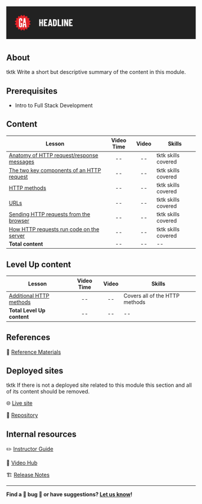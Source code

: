 # ![HTTP Request Response Cycle](./assets/tktk-hero.png)

## About

tktk Write a short but descriptive summary of the content in this module.

## Prerequisites

- Intro to Full Stack Development

## Content

| Lesson | Video Time | Video | Skills |
| ------ |:----------:|:-----:| ------ |
| [Anatomy of HTTP request/response messages](./tktk-microlesson-01/README.md) | -- | -- | tktk skills covered |
| [The two key components of an HTTP request](./tktk-microlesson-02/README.md) | -- | -- | tktk skills covered |
| [HTTP methods](./tktk-microlesson-03/README.md) | -- | -- | tktk skills covered |
| [URLs](./tktk-microlesson-03/README.md) | -- | -- | tktk skills covered |
| [Sending HTTP requests from the browser](./tktk-microlesson-03/README.md) | -- | -- | tktk skills covered |
| [How HTTP requests run code on the server](./tktk-microlesson-03/README.md) | -- | -- | tktk skills covered |
| **Total content**                                        | -- | -- | --                  |

## Level Up content

| Lesson | Video Time | Video | Skills |
| ------ |:----------:|:-----:| ------ |
| [Additional HTTP methods](./level-up/additional-http-methods.md) | -- | -- | Covers all of the HTTP methods |
| **Total Level Up content**                                          | -- | -- | --                  |

## References

📖 [Reference Materials](./references/README.md)

## Deployed sites

tktk If there is not a deployed site related to this module this section and all of its content should be removed.

🌐 [Live site](#tktk-deployed-app-url)

🐙 [Repository](#tktk-repository-for-deployed-app)

## Internal resources

✏️ [Instructor Guide](./internal-resources/instructor-guide.md)

🎥 [Video Hub](./internal-resources/video-hub/README.md)

🏗️ [Release Notes](./internal-resources/release-notes.md)

---

**Find a 👾 bug 👾 or have suggestions? [Let us know](https://git.generalassemb.ly/modular-curriculum-all-courses/universal-resources-internal/blob/main/module-feedback.md)!**
